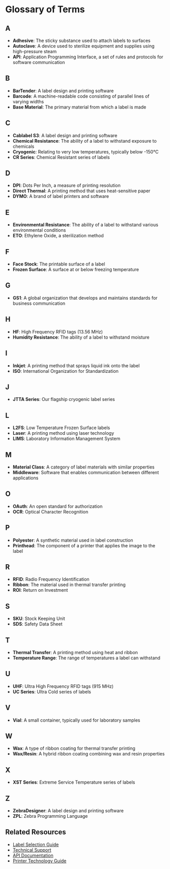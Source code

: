 # Glossary of Terms

## A
- **Adhesive**: The sticky substance used to attach labels to surfaces
- **Autoclave**: A device used to sterilize equipment and supplies using high-pressure steam
- **API**: Application Programming Interface, a set of rules and protocols for software communication

## B
- **BarTender**: A label design and printing software
- **Barcode**: A machine-readable code consisting of parallel lines of varying widths
- **Base Material**: The primary material from which a label is made

## C
- **Cablabel S3**: A label design and printing software
- **Chemical Resistance**: The ability of a label to withstand exposure to chemicals
- **Cryogenic**: Relating to very low temperatures, typically below -150°C
- **CR Series**: Chemical Resistant series of labels

## D
- **DPI**: Dots Per Inch, a measure of printing resolution
- **Direct Thermal**: A printing method that uses heat-sensitive paper
- **DYMO**: A brand of label printers and software

## E
- **Environmental Resistance**: The ability of a label to withstand various environmental conditions
- **ETO**: Ethylene Oxide, a sterilization method

## F
- **Face Stock**: The printable surface of a label
- **Frozen Surface**: A surface at or below freezing temperature

## G
- **GS1**: A global organization that develops and maintains standards for business communication

## H
- **HF**: High Frequency RFID tags (13.56 MHz)
- **Humidity Resistance**: The ability of a label to withstand moisture

## I
- **Inkjet**: A printing method that sprays liquid ink onto the label
- **ISO**: International Organization for Standardization

## J
- **JTTA Series**: Our flagship cryogenic label series

## L
- **L2FS**: Low Temperature Frozen Surface labels
- **Laser**: A printing method using laser technology
- **LIMS**: Laboratory Information Management System

## M
- **Material Class**: A category of label materials with similar properties
- **Middleware**: Software that enables communication between different applications

## O
- **OAuth**: An open standard for authorization
- **OCR**: Optical Character Recognition

## P
- **Polyester**: A synthetic material used in label construction
- **Printhead**: The component of a printer that applies the image to the label

## R
- **RFID**: Radio Frequency Identification
- **Ribbon**: The material used in thermal transfer printing
- **ROI**: Return on Investment

## S
- **SKU**: Stock Keeping Unit
- **SDS**: Safety Data Sheet

## T
- **Thermal Transfer**: A printing method using heat and ribbon
- **Temperature Range**: The range of temperatures a label can withstand

## U
- **UHF**: Ultra High Frequency RFID tags (915 MHz)
- **UC Series**: Ultra Cold series of labels

## V
- **Vial**: A small container, typically used for laboratory samples

## W
- **Wax**: A type of ribbon coating for thermal transfer printing
- **Wax/Resin**: A hybrid ribbon coating combining wax and resin properties

## X
- **XST Series**: Extreme Service Temperature series of labels

## Z
- **ZebraDesigner**: A label design and printing software
- **ZPL**: Zebra Programming Language

## Related Resources
- [Label Selection Guide](../Guides/label-selection-guide.md)
- [Technical Support](./technical-support.md)
- [API Documentation](./api-documentation.md)
- [Printer Technology Guide](./printer-guide.md) 